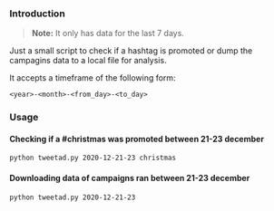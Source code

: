 ### Introduction

> **Note:** It only has data for the last 7 days.

Just a small script to check if a hashtag is promoted or dump the campagins data to a local file for analysis.

It accepts a timeframe of the following form:

```
<year>-<month>-<from_day>-<to_day>
```

### Usage

#### Checking if a #christmas was promoted between 21-23 december

```
python tweetad.py 2020-12-21-23 christmas
```

#### Downloading data of campaigns ran between 21-23 december

```
python tweetad.py 2020-12-21-23
```
